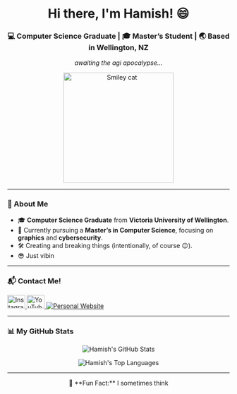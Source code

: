 <h1 align="center">Hi there, I'm Hamish! 😄</h1>
<h3 align="center">💻 Computer Science Graduate | 🎓 Master’s Student | 🌏 Based in Wellington, NZ</h3>

<p align="center">
  <em>awaiting the agi apocalypse...</em>
</p>

<p align="center">
  <img src="https://www.catster.com/wp-content/uploads/2023/11/Beluga-Cat-576x1024.webp" alt="Smiley cat" height="250px"/>
</p>

---

### 🚀 About Me
- 🎓 **Computer Science Graduate** from **Victoria University of Wellington**.
- 🌱 Currently pursuing a **Master’s in Computer Science**, focusing on **graphics** and **cybersecurity**.
- 🛠️ Creating and breaking things (intentionally, of course 😉).
- 😎 Just vibin

---

### 📬 Contact Me!
<p align="left">
  <a href="https://instagram.com/hamishcreatingstuff" target="_blank">
    <img src="https://raw.githubusercontent.com/rahuldkjain/github-profile-readme-generator/master/src/images/icons/Social/instagram.svg" alt="Instagram" height="30" width="40"/>
  </a>
  <a href="https://www.youtube.com/c/slaymish" target="_blank">
    <img src="https://raw.githubusercontent.com/rahuldkjain/github-profile-readme-generator/master/src/images/icons/Social/youtube.svg" alt="YouTube" height="30" width="40"/>
  </a>
  <a href="https://hamishburke.dev" target="_blank">
    <img src="https://img.shields.io/badge/Website-hamishburke.dev-brightgreen?style=flat-square" alt="Personal Website"/>
  </a>
</p>

---


### 📊 My GitHub Stats
<p align="center">
  <img src="https://github-readme-stats.vercel.app/api?username=slaymish&show_icons=true&theme=tokyonight" alt="Hamish's GitHub Stats"/>
</p>

<p align="center">
  <img src="https://github-readme-stats.vercel.app/api/top-langs?username=slaymish&show_icons=true&locale=en&layout=compact&theme=tokyonight" alt="Hamish's Top Languages"/>
</p>

---

<p align="center">
  👾 **Fun Fact:** I sometimes think
</p>
